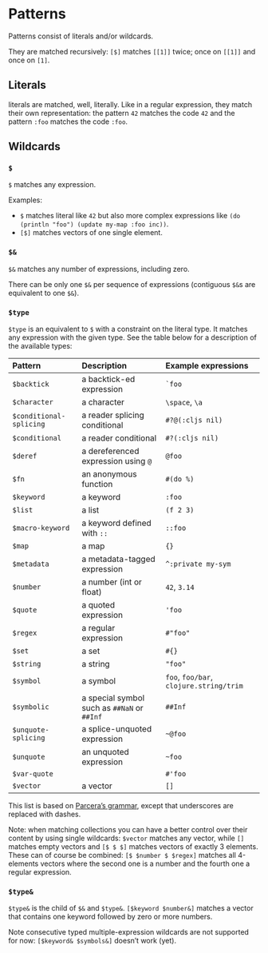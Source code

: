 # Patterns

Patterns consist of literals and/or wildcards.

They are matched recursively: `[$]` matches `[[1]]` twice; once on `[[1]]` and once on `[1]`.

## Literals

literals are matched, well, literally. Like in a regular expression, they match their own representation:
the pattern `42` matches the code `42` and the pattern `:foo` matches the code `:foo`.

## Wildcards
### `$`

`$` matches any expression.

Examples:
* `$` matches literal like `42` but also more complex expressions like `(do (println "foo") (update my-map :foo inc))`.
* `[$]` matches vectors of one single element.

### `$&`

`$&` matches any number of expressions, including zero.

There can be only one `$&` per sequence of expressions (contiguous `$&`s are
equivalent to one `$&`).

### `$type`

`$type` is an equivalent to `$` with a constraint on the literal type. It
matches any expression with the given type. See the table below for a
description of the available types:

| Pattern | Description | Example expressions |
|:---     | :---        | :---                |
| `$backtick` | a backtick-ed expression | `` `foo `` |
| `$character` | a character | `\space`, `\a` |
| `$conditional-splicing` | a reader splicing conditional | `#?@(:cljs nil)` |
| `$conditional` | a reader conditional | `#?(:cljs nil)` |
| `$deref` | a dereferenced expression using `@` | `@foo` |
| `$fn` | an anonymous function | `#(do %)` |
| `$keyword` | a keyword | `:foo` |
| `$list` | a list | `(f 2 3)` |
| `$macro-keyword` | a keyword defined with `::` | `::foo` |
| `$map` | a map | `{}` |
| `$metadata` | a metadata-tagged expression | `^:private my-sym` |
| `$number` | a number (int or float) | `42`, `3.14` |
| `$quote` | a quoted expression | `'foo` |
| `$regex` | a regular expression | `#"foo"` |
| `$set` | a set | `#{}` |
| `$string` | a string | `"foo"` |
| `$symbol` | a symbol | `foo`, `foo/bar`, `clojure.string/trim` |
| `$symbolic` | a special symbol such as `##NaN` or `##Inf` | `##Inf` |
| `$unquote-splicing` | a splice-unquoted expression | `~@foo` |
| `$unquote` | an unquoted expression | `~foo` |
| `$var-quote` | | `#'foo` |
| `$vector` | a vector | `[]` |

This list is based on [Parcera’s grammar][pg], except that underscores are replaced with dashes.

[pg]: https://github.com/carocad/parcera/blob/83cd988e69116b67c620c099f78b693ac5e37233/src/Clojure.g4

Note: when matching collections you can have a better control over their content by using single wildcards:
`$vector` matches any vector, while `[]` matches empty vectors and `[$ $ $]` matches vectors of exactly
3 elements. These can of course be combined: `[$ $number $ $regex]` matches all 4-elements vectors where
the second one is a number and the fourth one a regular expression.

### `$type&`

`$type&` is the child of `$&` and `$type&`. `[$keyword $number&]` matches a vector that contains one keyword
followed by zero or more numbers.

Note consecutive typed multiple-expression wildcards are not supported for now: `[$keyword& $symbols&]` doesn’t work
(yet).
